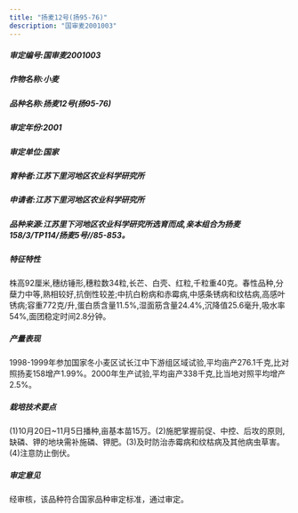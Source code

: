 ```yaml
---
title: "扬麦12号(扬95-76)"
description: "国审麦2001003"
---
```

##### 审定编号:国审麦2001003

##### 作物名称:小麦

##### 品种名称:扬麦12号(扬95-76)

##### 审定年份:2001

##### 审定单位:国家

##### 育种者:江苏下里河地区农业科学研究所

##### 申请者:江苏下里河地区农业科学研究所

##### 品种来源:江苏里下河地区农业科学研究所选育而成,亲本组合为扬麦158/3/TP114/扬麦5号//85-853。

##### 特征特性
株高92厘米,穗纺锤形,穗粒数34粒,长芒、白壳、红粒,千粒重40克。春性品种,分蘖力中等,熟相较好,抗倒性较差;中抗白粉病和赤霉病,中感条锈病和纹枯病,高感叶锈病;容重772克/升,蛋白质含量11.5%,湿面筋含量24.4%,沉降值25.6毫升,吸水率54%,面团稳定时间2.8分钟。

##### 产量表现
1998-1999年参加国家冬小麦区试长江中下游组区域试验,平均亩产276.1千克,比对照扬麦158增产1.99%。2000年生产试验,平均亩产338千克,比当地对照平均增产2.5%。

##### 栽培技术要点
(1)10月20日~11月5日播种,亩基本苗15万。(2)施肥掌握前促、中控、后攻的原则,缺磷、钾的地块需补施磷、钾肥。(3)及时防治赤霉病和纹枯病及其他病虫草害。(4)注意防止倒伏。

##### 审定意见
经审核，该品种符合国家品种审定标准，通过审定。
